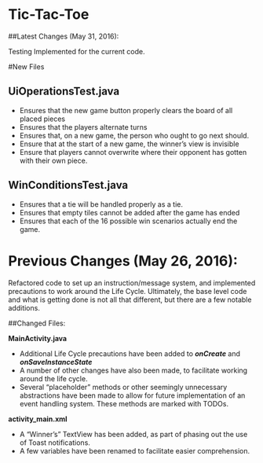# Tic-Tac-Toe

##Latest Changes (May 31, 2016):

Testing Implemented for the current code.

#New Files

## UiOperationsTest.java 
* Ensures that the new game button properly clears the board of all placed pieces
* Ensures that the players alternate turns
* Ensures that, on a new game, the person who ought to go next should.
* Ensure that at the start of a new game, the winner’s view is invisible
* Ensure that players cannot overwrite where their opponent has gotten with their own piece.

## WinConditionsTest.java

* Ensures that a tie will be handled properly as a tie.
* Ensures that empty tiles cannot be added after the game has ended
* Ensures that each of the 16 possible win scenarios actually end the game.


# Previous Changes (May 26, 2016):

Refactored code to set up an instruction/message system, and implemented precautions to work around the Life Cycle. Ultimately, the base level code and what is getting done is not all that different, but there are a few notable additions. 

##Changed Files: 

**MainActivity.java**
* Additional Life Cycle precautions have been added to ***onCreate*** and ***onSaveInstanceState***
* A number of other changes have also been made, to facilitate working around the life cycle. 
* Several “placeholder” methods or other seemingly unnecessary abstractions have been made to allow for future implementation of an event handling system. These methods are marked with TODOs.

**activity_main.xml**
* A “Winner’s” TextView has been added, as part of phasing out the use of Toast notifications.
* A few variables have been renamed to facilitate easier comprehension.
